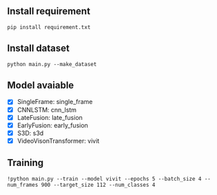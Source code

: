 ## Install requirement

```
pip install requirement.txt
```

## Install dataset

```
python main.py --make_dataset
```

## Model avaiable

- [x] SingleFrame: single_frame
- [x] CNNLSTM: cnn_lstm
- [x] LateFusion: late_fusion
- [x] EarlyFusion: early_fusion
- [x] S3D: s3d
- [x] VideoVisonTransformer: vivit

## Training

```
!python main.py --train --model vivit --epochs 5 --batch_size 4 --num_frames 900 --target_size 112 --num_classes 4
```
